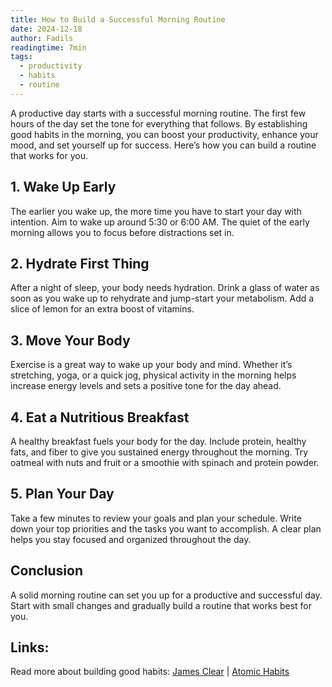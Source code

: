 ```yaml
---
title: How to Build a Successful Morning Routine
date: 2024-12-18
author: Fadils
readingtime: 7min
tags:
  - productivity
  - habits
  - routine
---
```

A productive day starts with a successful morning routine. The first few hours of the day set the tone for everything that follows. By establishing good habits in the morning, you can boost your productivity, enhance your mood, and set yourself up for success. Here’s how you can build a routine that works for you.

## 1. Wake Up Early
The earlier you wake up, the more time you have to start your day with intention. Aim to wake up around 5:30 or 6:00 AM. The quiet of the early morning allows you to focus before distractions set in.

## 2. Hydrate First Thing
After a night of sleep, your body needs hydration. Drink a glass of water as soon as you wake up to rehydrate and jump-start your metabolism. Add a slice of lemon for an extra boost of vitamins.

## 3. Move Your Body
Exercise is a great way to wake up your body and mind. Whether it’s stretching, yoga, or a quick jog, physical activity in the morning helps increase energy levels and sets a positive tone for the day ahead.

## 4. Eat a Nutritious Breakfast
A healthy breakfast fuels your body for the day. Include protein, healthy fats, and fiber to give you sustained energy throughout the morning. Try oatmeal with nuts and fruit or a smoothie with spinach and protein powder.

## 5. Plan Your Day
Take a few minutes to review your goals and plan your schedule. Write down your top priorities and the tasks you want to accomplish. A clear plan helps you stay focused and organized throughout the day.

## Conclusion
A solid morning routine can set you up for a productive and successful day. Start with small changes and gradually build a routine that works best for you.

## Links:
Read more about building good habits: [James Clear](https://jamesclear.com) | [Atomic Habits](https://www.amazon.com/Atomic-Habits-James-Clear-audiobook/dp/B07D7PGL2P)
